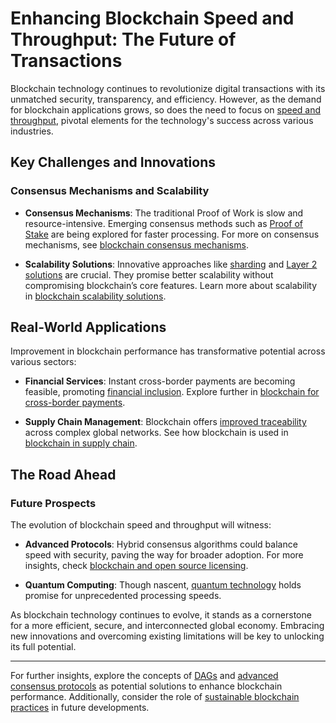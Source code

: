 # Enhancing Blockchain Speed and Throughput: The Future of Transactions

Blockchain technology continues to revolutionize digital transactions with its unmatched security, transparency, and efficiency. However, as the demand for blockchain applications grows, so does the need to focus on [speed and throughput](https://bitcoin.org/en/how-it-works), pivotal elements for the technology's success across various industries.

## Key Challenges and Innovations

### Consensus Mechanisms and Scalability

- **Consensus Mechanisms**: The traditional Proof of Work is slow and resource-intensive. Emerging consensus methods such as [Proof of Stake](https://ethereum.org/en/developers/docs/consensus-mechanisms/pos/) are being explored for faster processing. For more on consensus mechanisms, see [blockchain consensus mechanisms](https://www.license-token.com/wiki/blockchain-consensus-mechanisms).

- **Scalability Solutions**: Innovative approaches like [sharding](https://eth2.news/news/eth-2-0-sharding-explained-simply) and [Layer 2 solutions](https://lightning.network/) are crucial. They promise better scalability without compromising blockchain’s core features. Learn more about scalability in [blockchain scalability solutions](https://www.license-token.com/wiki/blockchain-scalability-solutions).

## Real-World Applications

Improvement in blockchain performance has transformative potential across various sectors:

- **Financial Services**: Instant cross-border payments are becoming feasible, promoting [financial inclusion](https://www.worldbank.org/en/topic/financialinclusion). Explore further in [blockchain for cross-border payments](https://www.license-token.com/wiki/blockchain-for-cross-border-payments).

- **Supply Chain Management**: Blockchain offers [improved traceability](https://www.ibm.com/blockchain/supply-chain) across complex global networks. See how blockchain is used in [blockchain in supply chain](https://www.license-token.com/wiki/blockchain-in-supply-chain).

## The Road Ahead

### Future Prospects

The evolution of blockchain speed and throughput will witness:

- **Advanced Protocols**: Hybrid consensus algorithms could balance speed with security, paving the way for broader adoption. For more insights, check [blockchain and open source licensing](https://www.license-token.com/wiki/blockchain-and-open-source-licensing).

- **Quantum Computing**: Though nascent, [quantum technology](https://quantumcomputingreport.com/impact-of-quantum-computing-on-the-blockchain-sector/) holds promise for unprecedented processing speeds.

As blockchain technology continues to evolve, it stands as a cornerstone for a more efficient, secure, and interconnected global economy. Embracing new innovations and overcoming existing limitations will be key to unlocking its full potential.

---

For further insights, explore the concepts of [DAGs](https://www.iota.org/get-started/what-is-iota) and [advanced consensus protocols](https://www.algorand.com/technology/pure-proof-of-stake) as potential solutions to enhance blockchain performance. Additionally, consider the role of [sustainable blockchain practices](https://www.license-token.com/wiki/sustainable-blockchain-practices) in future developments.